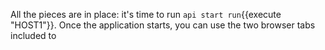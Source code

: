 All the pieces are in place: it's time to run `api start run`{{execute "HOST1"}}. Once the application starts, you can use the two browser tabs included to 